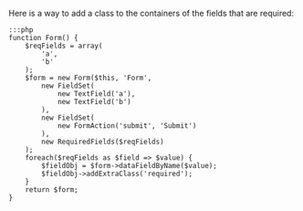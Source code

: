 Here is a way to add a class to the containers of the fields that are required:

	:::php
	function Form() {
		$reqFields = array(
			'a',
			'b'
		);
		$form = new Form($this, 'Form',
			new FieldSet(
				new TextField('a'),
				new TextField('b')
			),
			new FieldSet(
				new FormAction('submit', 'Submit')
			),
			new RequiredFields($reqFields)
		);
		foreach($reqFields as $field => $value) {
			$fieldObj = $form->dataFieldByName($value);
			$fieldObj->addExtraClass('required');
		}
		return $form;
	}
	

